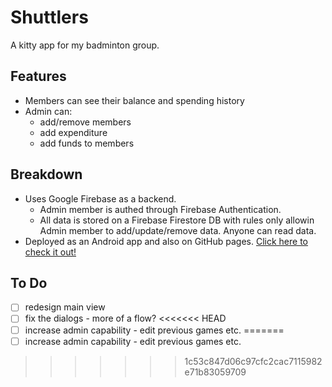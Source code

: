 # Shuttlers

A kitty app for my badminton group.

## Features

- Members can see their balance and spending history
- Admin can:
    - add/remove members
    - add expenditure
    - add funds to members

## Breakdown

- Uses Google Firebase as a backend.
    - Admin member is authed through Firebase Authentication.
    - All data is stored on a Firebase Firestore DB with rules only allowin Admin member to add/update/remove data. Anyone can read data.
- Deployed as an Android app and also on GitHub pages. [Click here to check it out!](https://beardytim.github.io/shuttlers/)

## To Do

- [ ] redesign main view
- [ ] fix the dialogs - more of a flow?
<<<<<<< HEAD
- [ ] increase admin capability - edit previous games etc.
=======
- [ ] increase admin capability - edit previous games etc.
>>>>>>> 1c53c847d06c97cfc2cac7115982e71b83059709
